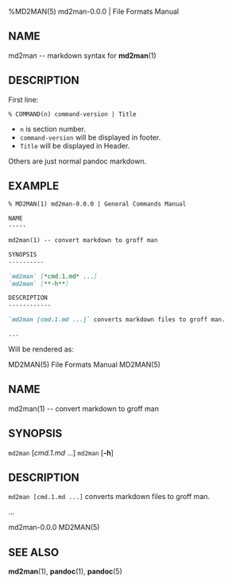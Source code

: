 %MD2MAN(5) md2man-0.0.0 | File Formats Manual

NAME
-----

md2man -- markdown syntax for **md2man**(1)

DESCRIPTION
--------------

First line:

    % COMMAND(n) command-version | Title

- `n` is section number.
- `command-version` will be displayed in footer.
- `Title` will be displayed in Header.

Others are just normal pandoc markdown.

EXAMPLE
--------

```markdown
% MD2MAN(1) md2man-0.0.0 | General Commands Manual

NAME
-----

md2man(1) -- convert markdown to groff man

SYNOPSIS
----------

`md2man` [*cmd.1.md* ...]
`md2man` [**-h**]

DESCRIPTION
------------

`md2man [cmd.1.md ...]` converts markdown files to groff man.

...
```

Will be rendered as:

MD2MAN(5)                   File Formats Manual                 MD2MAN(5)

NAME
-----

md2man(1) -- convert markdown to groff man

SYNOPSIS
----------

`md2man` [*cmd.1.md* ...]
`md2man` [**-h**]

DESCRIPTION
------------

`md2man [cmd.1.md ...]` converts markdown files to groff man.

...

md2man-0.0.0                                                    MD2MAN(5)

SEE ALSO
----------

**md2man**(1), **pandoc**(1), **pandoc**(5)


